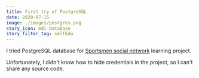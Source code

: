 ```yaml
---
title: First try of PostgreSQL
date: 2020-07-15
image: ./images/postgres.png
story_icon: mdi-database
story_filter_tag: selfEdu
---
```


I tried PostgreSQL database for [Sportsmen social network](/portfolio/projects/sport-organizer/) learning project. 

Unfortunately, I didn't know how to hide credentials in the project, so I can't share any source code.

